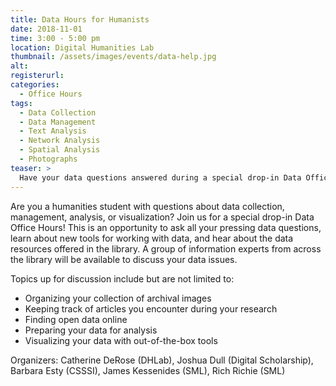```yaml
---
title: Data Hours for Humanists
date: 2018-11-01
time: 3:00 - 5:00 pm
location: Digital Humanities Lab
thumbnail: /assets/images/events/data-help.jpg
alt: 
registerurl:
categories:
  - Office Hours
tags:
  - Data Collection
  - Data Management
  - Text Analysis
  - Network Analysis
  - Spatial Analysis
  - Photographs
teaser: >
  Have your data questions answered during a special drop-in Data Office Hours for Humanists.
---
```

Are you a humanities student with questions about data collection, management, analysis, or visualization? Join us for a special drop-in Data Office Hours! This is an opportunity to ask all your pressing data questions, learn about new tools for working with data, and hear about the data resources offered in the library. A group of information experts from across the library will be available to discuss your data issues.

Topics up for discussion include but are not limited to: 
  - Organizing your collection of archival images
  - Keeping track of articles you encounter during your research
  - Finding open data online 
  - Preparing your data for analysis
  - Visualizing your data with out-of-the-box tools

Organizers: Catherine DeRose (DHLab), Joshua Dull (Digital Scholarship), Barbara Esty (CSSSI), James Kessenides (SML), Rich Richie (SML)